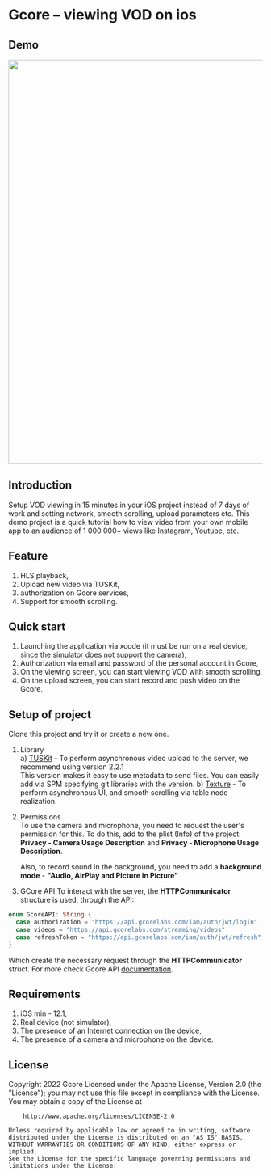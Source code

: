 # Gcore – viewing VOD on ios

## Demo
<img src="/gif/iOS_Vod_demo_github.gif" height="800"/>

## Introduction
Setup VOD viewing in 15 minutes in your iOS project instead of 7 days of work and setting network, smooth scrolling, upload parameters etc. This demo project is a quick tutorial how to view video from your own mobile app to an audience of 1 000 000+ views like Instagram, Youtube, etc.

## Feature
1) HLS playback,
2) Upload new video via TUSKit,
3) authorization on Gcore services,
4) Support for smooth scrolling.
 
## Quick start 
  1) Launching the application via xcode (it must be run on a real device, since the simulator does not support the camera),
  2) Authorization via email and password of the personal account in Gcore,
  3) On the viewing screen, you can start viewing VOD with smooth scrolling,
  4) On the upload screen, you can start record and push video on the Gcore.

## Setup of project
Clone this project and try it or create a new one.

1) Library <br />
    a) [TUSKit](https://github.com/tus/TUSKit) - To perform asynchronous video upload to the server, we recommend using  version 2.2.1   
This version makes it easy to use metadata to send files. You can easily add via SPM specifying git libraries with the version.
    b) [Texture](https://github.com/TextureGroup/Texture) - To perform asynchronous UI, and smooth scrolling via table node realization.
  
2) Permissions <br />
  To use the camera and microphone, you need to request the user's permission for this. To do this, add to the plist (Info) of the project:
  **Privacy - Camera Usage Description** and **Privacy - Microphone Usage Description**. <br />

    Also, to record sound in the background, you need to add a **background mode** - **"Audio, AirPlay and Picture in Picture"**

3) GCore API
  To interact with the server, the **HTTPCommunicator** structure is used, through the API:
  ```swift
enum GcoreAPI: String {
    case authorization = "https://api.gcorelabs.com/iam/auth/jwt/login"
    case videos = "https://api.gcorelabs.com/streaming/videos"
    case refreshToken = "https://api.gcorelabs.com/iam/auth/jwt/refresh"
}
  ```
  Which create the necessary request through the **HTTPCommunicator** struct.
  For more check Gcore API [documentation](https://apidocs.gcore.com/streaming).
  
## Requirements
  1) iOS min - 12.1,
  2) Real device (not simulator),
  3) The presence of an Internet connection on the device,
  4) The presence of a camera and microphone on the device.
  
## License
Copyright 2022 Gcore
    Licensed under the Apache License, Version 2.0 (the "License");
    you may not use this file except in compliance with the License.
    You may obtain a copy of the License at

        http://www.apache.org/licenses/LICENSE-2.0

    Unless required by applicable law or agreed to in writing, software
    distributed under the License is distributed on an "AS IS" BASIS,
    WITHOUT WARRANTIES OR CONDITIONS OF ANY KIND, either express or implied.
    See the License for the specific language governing permissions and
    limitations under the License.

